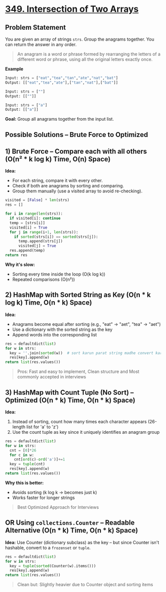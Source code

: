 # [349. Intersection of Two Arrays](https://leetcode.com/problems/intersection-of-two-arrays/description/)

## Problem Statement
You are given an array of strings `strs`. Group the anagrams together. You can return the answer in any order.
> An anagram is a word or phrase formed by rearranging the letters of a different word or phrase, using all the original letters exactly once.


**Example**
```python
Input: strs = ["eat","tea","tan","ate","nat","bat"]
Output: [["eat","tea","ate"],["tan","nat"],["bat"]]
```
```python
Input: strs = [""]
Output: [[""]]
```
```python
Input: strs = ["a"]
Output: [["a"]]
```

**Goal:** Group all anagrams together from the input list.

## Possible Solutions – Brute Force to Optimized
## 1) Brute Force – Compare each with all others (O(n² * k log k) Time, O(n) Space)
**Idea:** 
- For each string, compare it with every other.
- Check if both are anagrams by sorting and comparing.
- Group them manually (use a visited array to avoid re-checking).

```python
visited = [False] * len(strs)
res = []

for i in range(len(strs)):
  if visited[i]: continue
  temp = [strs[i]]
  visited[i] = True
  for j in range(i+1, len(strs)):
    if sorted(strs[i]) == sorted(strs[j]):
      temp.append(strs[j])
      visited[j] = True
  res.append(temp)
return res
```
**Why it's slow:**
- Sorting every time inside the loop (O(k log k))
- Repeated comparisons (O(n²))

## 2) HashMap with Sorted String as Key (O(n * k log k) Time, O(n * k) Space)
**Idea:** 
- Anagrams become equal after sorting (e.g., "eat" → "aet", "tea" → "aet")
- Use a dictionary with the sorted string as the key
- Append words into the corresponding list

```python
res = defaultdict(list)
for w in strs:
  key = ''.join(sorted(w))  # sort karun parat string madhe convert karat ahe
  res[key].append(w)
return list(res.values())
```
> Pros: Fast and easy to implement, Clean structure and Most commonly accepted in interviews

## 3) HashMap with Count Tuple (No Sort) – Optimized (O(n * k) Time, O(n * k) Space)
**Idea:**  
1. Instead of sorting, count how many times each character appears (26-length list for 'a' to 'z')
2. Use the count tuple as key since it uniquely identifies an anagram group

```python
res = defaultdict(list)
for w in strs:
  cnt = [0]*26
  for c in w:
    cnt[ord(c)-ord('a')]+=1
  key = tuple(cnt)
  res[key].append(w)
return list(res.values())
```
**Why this is better:**
- Avoids sorting (k log k → becomes just k)
- Works faster for longer strings

> Best Optimized Approach for Interviews

## OR Using `collections.Counter` – Readable Alternative (O(n * k) Time, O(n * k) Space)
**Idea:** Use Counter (dictionary subclass) as the key – but since Counter isn't hashable, convert to a `frozenset` or `tuple`.

```python
res = defaultdict(list)
for w in strs:
  key = tuple(sorted(Counter(w).items()))
  res[key].append(w)
return list(res.values())
```
>  Clean but: Slightly heavier due to Counter object and sorting items